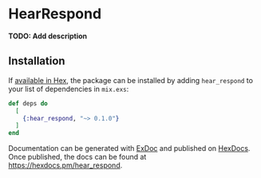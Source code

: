# HearRespond

**TODO: Add description**

## Installation

If [available in Hex](https://hex.pm/docs/publish), the package can be installed
by adding `hear_respond` to your list of dependencies in `mix.exs`:

```elixir
def deps do
  [
    {:hear_respond, "~> 0.1.0"}
  ]
end
```

Documentation can be generated with [ExDoc](https://github.com/elixir-lang/ex_doc)
and published on [HexDocs](https://hexdocs.pm). Once published, the docs can
be found at <https://hexdocs.pm/hear_respond>.
